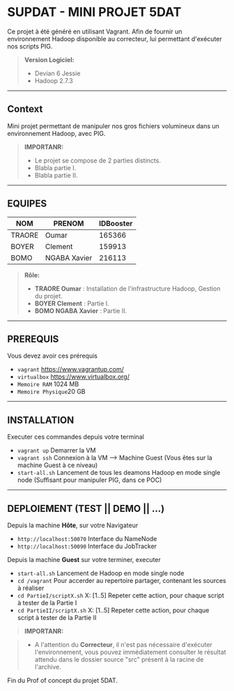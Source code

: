 SUPDAT - MINI PROJET 5DAT
===================
Ce projet à été généré en utilisant Vagrant. Afin de fournir un environnement Hadoop disponible au correcteur, lui permettant d'exécuter nos scripts PIG.

> **Version Logiciel:**
> - Devian 6 Jessie
> - Hadoop 2.7.3

----------


Context
-------------

Mini projet permettant de manipuler nos gros fichiers volumineux dans un environnement Hadoop, avec PIG.

> **IMPORTANR:**
> - Le projet se compose de 2 parties distincts.
> - Blabla partie I.
> - Blabla partie II.

----------


EQUIPES
-------------------

NOM      | PRENOM  		| IDBooster
-------- | -----------|-----------
TRAORE   | Oumar   		| 165366
BOYER    | Clement 		| 159913
BOMO     | NGABA Xavier | 216113  


> **Rôle:**
> - **TRAORE Oumar** : Installation de l'infrastructure Hadoop, Gestion du projet.
> - **BOYER Clement** : Partie I.
> - **BOMO NGABA Xavier** : Partie II.


----------


PREREQUIS
-------------

Vous devez avoir ces prérequis

- ```vagrant```  https://www.vagrantup.com/
- ```virtualbox``` https://www.virtualbox.org/
- ```Memoire RAM``` 1024 MB
- ```Memoire Physique```20 GB


----------


INSTALLATION
-------------
Executer ces commandes depuis votre terminal

- ```vagrant up```  Demarrer la VM
- ```vagrant ssh``` Connexion à la VM --> Machine Guest (Vous êtes sur la machine Guest à ce niveau)
- ```start-all.sh``` Lancement de tous les deamons Hadoop en mode single node (Suffisant pour manipuler PIG, dans ce POC)


----------


DEPLOIEMENT (TEST || DEMO || ...)
-------------

Depuis la machine **Hôte**, sur votre Navigateur

- ```http://localhost:50070``` Interface du NameNode
- ```http://localhost:50090``` Interface du JobTracker

Depuis la machine **Guest** sur votre terminer, executer

- ```start-all.sh``` Lancement de Hadoop en mode single node
- ```cd /vagrant``` Pour accerder au repertoire partager, contenant les sources à réaliser
- ```cd PartieI/scriptX.sh``` X: [1..5] Repeter cette action, pour chaque script à tester de la Partie I
- ```cd PartieII/scriptX.sh``` X: [1..5] Repeter cette action, pour chaque script à tester de la Partie II


> **IMPORTANR:**

> - A l'attention du **Correcteur**, il n'est pas nécessaire d'exécuter l'environnement, vous pouvez immédiatement consulter le résultat attendu dans le dossier source "src" présent à la racine de l'archive.


Fin du Prof of concept du projet 5DAT.
